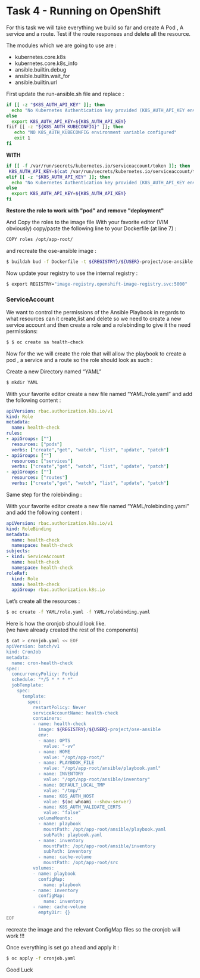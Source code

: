 # Task 4 - Running on OpenShift

For this task we will take everything we build so far and create A Pod , A service and a route. 
Test if the route responses and delete all the resource.

The modules which we are going to use are :

- kubernetes.core.k8s
- kubernetes.core.k8s_info
- ansible.builtin.debug
- ansible.builtin.wait_for
- ansible.builtin.url

First update the run-ansible.sh file and replace :
```bash
if [[ -z "$K8S_AUTH_API_KEY" ]]; then 
  echo "No Kubernetes Authentication key provided (K8S_AUTH_API_KEY environment value)"
else 
  export K8S_AUTH_API_KEY=${K8S_AUTH_API_KEY}
fiif [[ -z "${K8S_AUTH_KUBECONFIG}" ]]; then
   echo "NO K8S_AUTH_KUBECONFIG environment variable configured"
   exit 1
fi
```

**WITH**

```bash
if [[ -f /var/run/secrets/kubernetes.io/serviceaccount/token ]]; then
 K8S_AUTH_API_KEY=$(cat /var/run/secrets/kubernetes.io/serviceaccount/token)
elif [[ -z "$K8S_AUTH_API_KEY" ]]; then 
  echo "No Kubernetes Authentication key provided (K8S_AUTH_API_KEY environment value)"
else 
  export K8S_AUTH_API_KEY=${K8S_AUTH_API_KEY}
fi
```

**Restore the role to work with "pod" and remove "deployment"**

And Copy the roles to the image file 
With your favorite editor (VIM obviously) copy/paste the following line to your Dockerfile (at line 7) :

```bash
COPY roles /opt/app-root/
```

and recreate the ose-ansible image :

```bash
$ buildah bud -f Dockerfile -t ${REGISTRY}/${USER}-project/ose-ansible && buildah push ${REGISTRY}/${USER}-project/ose-ansible
```

Now update your registry to use the internal registry :

```bash
$ export REGISTRY="image-registry.openshift-image-registry.svc:5000"
```

### ServiceAccount

We want to control the permissions of the Ansible Playbook in regards to what resources can it create,list and delete so we need to create a new service account and then create a role and a rolebinding to give it the need permissions:

```bash
$ $ oc create sa health-check
```

Now for the we will create the role that will allow the playbook to create a pod , a service and a route so the role should look as such :

Create a new Directory named “YAML”

```bash
$ mkdir YAML
```

With your favorite editor create a new file named “YAML/role.yaml” and add the following content :

```yaml
apiVersion: rbac.authorization.k8s.io/v1
kind: Role
metadata:
  name: health-check
rules:
- apiGroups: [""] 
  resources: ["pods"]
  verbs: ["create","get", "watch", "list", "update", "patch"]
- apiGroups: [""]
  resources: ["services"]
  verbs: ["create","get", "watch", "list", "update", "patch"]
- apiGroups: [""]
  resources: ["routes"]
  verbs: ["create","get", "watch", "list", "update", "patch"]
```

Same step for the rolebinding :

With your favorite editor create a new file named “YAML/rolebinding.yaml” and add the following content :

```yaml
apiVersion: rbac.authorization.k8s.io/v1
kind: RoleBinding
metadata:
  name: health-check
  namespace: health-check
subjects:
- kind: ServiceAccount
  name: health-check
  namespace: health-check
roleRef:
  kind: Role 
  name: health-check
  apiGroup: rbac.authorization.k8s.io
```

Let’s create all the resources :
```bash
$ oc create -f YAML/role.yaml -f YAML/rolebinding.yaml
```

Here is how the cronjob should look like.  
(we have already created the rest of the components)

```bash
$ cat > cronjob.yaml << EOF
apiVersion: batch/v1
kind: CronJob
metadata:
  name: cron-health-check
spec:
  concurrencyPolicy: Forbid
  schedule: "*/5 * * * *"
  jobTemplate:
    spec:
      template:
        spec:
          restartPolicy: Never
          serviceAccountName: health-check
          containers:
          - name: health-check
            image: ${REGISTRY}/${USER}-project/ose-ansible
            env: 
            - name: OPTS 
              value: "-vv"
            - name: HOME
              value: "/opt/app-root/"
            - name: PLAYBOOK_FILE
              value: "/opt/app-root/ansible/playbook.yaml"
            - name: INVENTORY
              value: "/opt/app-root/ansible/inventory"
            - name: DEFAULT_LOCAL_TMP
              value: "/tmp/"
            - name: K8S_AUTH_HOST
              value: $(oc whoami --show-server)
            - name: K8S_AUTH_VALIDATE_CERTS
              value: "false"
            volumeMounts:
            - name: playbook
              mountPath: /opt/app-root/ansible/playbook.yaml
              subPath: playbook.yaml
            - name: inventory
              mountPath: /opt/app-root/ansible/inventory
              subPath: inventory
            - name: cache-volume
              mountPath: /opt/app-root/src
          volumes:
          - name: playbook
            configMap:
              name: playbook
          - name: inventory
            configMap:
              name: inventory
          - name: cache-volume
            emptyDir: {}
EOF
```

recreate the image and the relevant ConfigMap files so the cronjob will work !!!

Once everything is set go ahead and apply it :
```bash
$ oc apply -f cronjob.yaml
```

Good Luck 